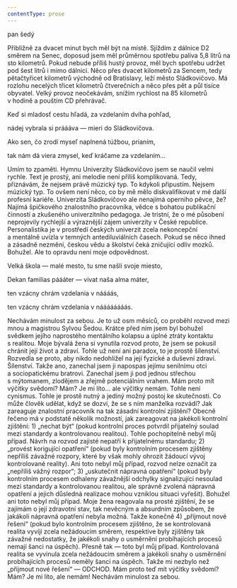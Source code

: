 ```yaml
---
contentType: prose
---
```


<section>

pan šedý

Přibližně za dvacet minut bych měl být na místě. Sjíždím z dálnice D2 směrem na Senec, doposud jsem měl průměrnou spotřebu paliva 5,8 litrů na sto kilometrů. Pokud nebude příliš hustý provoz, měl bych spotřebu udržet pod šest litrů i mimo dálnici. Něco přes dvacet kilometrů za Sencem, tedy pětačtyřicet kilometrů východně od Bratislavy, leží město Sládkovičovo. Má rozlohu necelých třicet kilometrů čtverečních a něco přes pět a půl tisíce obyvatel. Velký provoz neočekávám, snížím rychlost na 85 kilometrů v hodině a pouštím CD přehrávač.

Keď si mladosť cestu hľadá, za vzdelaním dvíha pohľad,

nádej vybrala si práááva — mieri do Sládkovičova.

Ako sen, čo zrodí myseľ naplnená túžbou, prianím,

tak nám dá viera zmysel, keď kráčame za vzdelaním…

Umím to zpaměti. Hymnu Univerzity Sládkovičovo jsem se naučil velmi rychle. Text je prostý, ani melodie není příliš komplikovaná. Tedy, přiznávám, že nejsem právě múzický typ. To kdykoli připustím. Nejsem múzický typ. To ovšem není něco, co by mě mělo diskvalifikovat v mé další profesní kariéře. Univerzita Sládkovičovo ale nenajímá operního pěvce, že? Najímá špičkového znalostního pracovníka, vědce s bohatou publikační činností a zkušeného univerzitního pedagoga. Je tristní, že o mé působení neprojevily rychlejší a výraznější zájem univerzity v České republice. Personalistika je v prostředí českých univerzit zcela nekoncepční a mentálně uvízla v temných antediluviálních časech. Pokud se něco ihned a zásadně nezmění, českou vědu a školství čeká zničující odliv mozků. Bohužel. Ale to opravdu není moje odpovědnost.

Velká škola — malé mesto, tu sme našli svoje miesto,

Dekan familias páááter — vivat naša alma máter,

ten vzácny chrám vzdelania v náááás,

ten vzácny chrám vzdelania v náááááááás.

Nechávám minulost za sebou. Je to už osm měsíců, co proběhl rozvod mezi mnou a magistrou Sylvou Šedou. Krátce před ním jsem byl bohužel svědkem jejího naprostého mentálního kolapsu a úplné ztráty kontaktu s realitou. Moje bývalá žena si vynutila rozvod proto, že jsem se pokusil chránit její život a zdraví. Tohle už není ani paradox, to je prostě šílenství. Rozvedla se proto, aby nikdo nedohlížel na její fyzické a duševní zdraví. Šílenství. Takže ano, zanechal jsem ji napospas jejímu senilnímu otci a sociopatickému bratrovi. Zanechal jsem ji pod jednou střechou s mýtomanem, zlodějem a zřejmě potenciálním vrahem. Mám proto mít výčitky svědomí? Mám? Je mi líto… ale výčitky nemám. Tohle není cynismus. Tohle je prostě nutný a jediný možný postoj ke skutečnosti. Co může člověk udělat, když se dozví, že se s ním manželka rozvádí? Jak zareaguje znalostní pracovník na tak zásadní kontrolní zjištění? Obecně řečeno má v podstatě několik možností, jak zareagovat na jakékoli kontrolní zjištění: 1) „nechat být“ (pokud kontrolní proces potvrdil přijatelný soulad mezi standardy a kontrolovanou realitou). Tohle pochopitelně nebyl můj případ. Návrh na rozvod zajisté nepatří k přijatelnému standardu; 2) „provést korigující opatření“ (pokud byly kontrolním procesem zjištěny nepříliš závažné rozpory, které by však mohly ohrozit žádoucí vývoj kontrolované reality). Ani toto nebyl můj případ, rozvod nelze označit za „nepříliš vážný rozpor“; 3) „uskutečnit nápravná opatření“ (pokud byly kontrolním procesem odhaleny závažnější odchylky signalizující nesoulad mezi standardy a kontrolovanou realitou, ale správně zvolená nápravná opatření a jejich důsledná realizace mohou vzniklou situaci vyřešit). Bohužel ani toto nebyl můj případ. Moje žena reagovala na prosté zjištění, že se zajímám o její zdravotní stav, tak nevěcným a absurdním způsobem, že jakákoli nápravná opatření nebyla možná. Takže konečně 4) „přijmout nové řešení“ (pokud bylo kontrolním procesem zjištěno, že se kontrolovaná realita vyvíjí zcela nežádoucím směrem, respektive byly zjištěny tak závažné nedostatky, že jakékoli snahy o usměrnění probíhajících procesů nemají šanci na úspěch). Přesně tak — toto byl můj případ. Kontrolovaná realita se vyvinula zcela nežádoucím směrem a jakékoli snahy o usměrnění probíhajících procesů neměly šanci na úspěch. Takže mi nezbylo než „přijmout nové řešení“ — ODCHOD. Mám proto teď mít výčitky svědomí? Mám? Je mi líto, ale nemám! Nechávám minulost za sebou.

</section>

